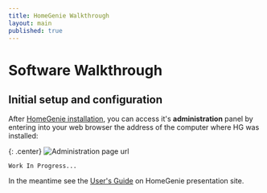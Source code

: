 ```yaml
---
title: HomeGenie Walkthrough
layout: main
published: true
---
```


# Software Walkthrough

## Initial setup and configuration

After [HomeGenie installation](install.html), you can access it's **administration** panel by entering  into your web browser the address of the computer where HG was installed:

{: .center}
![Administration page url]({{site.baseurl}}/images/docs/admin_page_url.png)

``` Work In Progress... ```

In the meantime see the [User's Guide](http://www.homegenie.it/docs/index.php) on HomeGenie presentation site.
